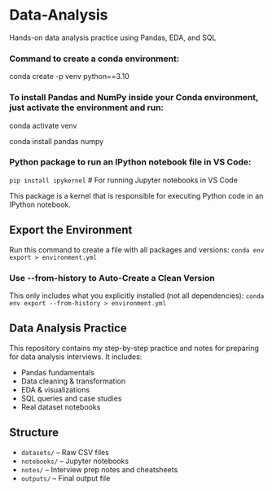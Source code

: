 # Data-Analysis

Hands-on data analysis practice using Pandas, EDA, and SQL

### Command to create a conda environment:

conda create -p venv python==3.10

### To install Pandas and NumPy inside your Conda environment, just activate the environment and run:

conda activate venv

<!-- conda activate ./venv -->

conda install pandas numpy

### Python package to run an IPython notebook file in VS Code:

`pip install ipykernel` # For running Jupyter notebooks in VS Code

This package is a kernel that is responsible for executing Python code in an IPython notebook.

## Export the Environment

Run this command to create a file with all packages and versions:
`conda env export > environment.yml`

### Use --from-history to Auto-Create a Clean Version

This only includes what you explicitly installed (not all dependencies):
`conda env export --from-history > environment.yml`

## Data Analysis Practice

This repository contains my step-by-step practice and notes for preparing for data analysis interviews. It includes:

- Pandas fundamentals
- Data cleaning & transformation
- EDA & visualizations
- SQL queries and case studies
- Real dataset notebooks

## Structure

- `datasets/` – Raw CSV files
- `notebooks/` – Jupyter notebooks
- `notes/` – Interview prep notes and cheatsheets
- `outputs/` – Final output file
